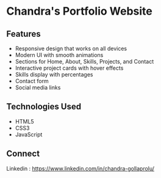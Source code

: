 # Chandra's Portfolio Website

## Features

- Responsive design that works on all devices
- Modern UI with smooth animations
- Sections for Home, About, Skills, Projects, and Contact
- Interactive project cards with hover effects
- Skills display with percentages
- Contact form
- Social media links

## Technologies Used

- HTML5
- CSS3
- JavaScript

## Connect

Linkedin : <https://www.linkedin.com/in/chandra-gollaprolu/>
